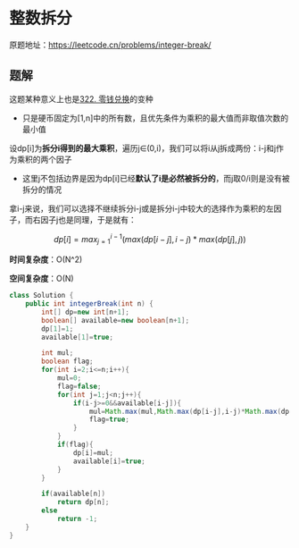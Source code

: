 # 整数拆分
原题地址：https://leetcode.cn/problems/integer-break/

## 题解
这题某种意义上也是[322. 零钱兑换](https://leetcode.cn/problems/coin-change/)的变种
- 只是硬币固定为[1,n]中的所有数，且优先条件为乘积的最大值而非取值次数的最小值

设dp[i]为**拆分i得到的最大乘积**，遍历j∈(0,i)，我们可以将i从j拆成两份：i-j和j作为乘积的两个因子
- 这里j不包括边界是因为dp[i]已经**默认了i是必然被拆分的**，而j取0/i则是没有被拆分的情况

拿i-j来说，我们可以选择不继续拆分i-j或是拆分i-j中较大的选择作为乘积的左因子，而右因子j也是同理，于是就有：

$$dp[i]=max_{j=1}^{i-1}(max(dp[i-j],i-j)*max(dp[j],j))$$

**时间复杂度**：O(N^2)

**空间复杂度**：O(N)
```java
class Solution {
    public int integerBreak(int n) {
        int[] dp=new int[n+1];
        boolean[] available=new boolean[n+1];
        dp[1]=1;
        available[1]=true;

        int mul;
        boolean flag;
        for(int i=2;i<=n;i++){
            mul=0;
            flag=false;
            for(int j=1;j<n;j++){
                if(i-j>=0&&available[i-j]){
                    mul=Math.max(mul,Math.max(dp[i-j],i-j)*Math.max(dp[j],j));
                    flag=true;
                }
            }
            if(flag){
                dp[i]=mul;
                available[i]=true;
            }
        }

        if(available[n])
            return dp[n];
        else
            return -1;
    }
}
```
